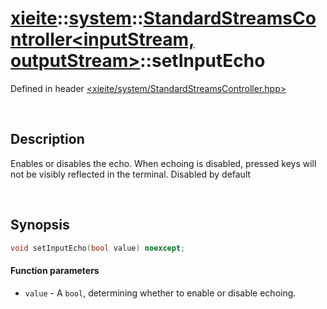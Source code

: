 # [xieite](../../xieite.md)\:\:[system](../../system.md)\:\:[StandardStreamsController\<inputStream, outputStream\>](../StandardStreamsController.md)\:\:setInputEcho
Defined in header [<xieite/system/StandardStreamsController.hpp>](../../../include/xieite/system/StandardStreamsController.hpp)

&nbsp;

## Description
Enables or disables the echo. When echoing is disabled, pressed keys will not be visibly reflected in the terminal. Disabled by default

&nbsp;

## Synopsis
```cpp
void setInputEcho(bool value) noexcept;
```
#### Function parameters
- `value` - A `bool`, determining whether to enable or disable echoing.
